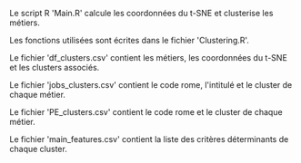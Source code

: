 Le script R 'Main.R' calcule les coordonnées du t-SNE et clusterise les métiers.

Les fonctions utilisées sont écrites dans le fichier 'Clustering.R'.

Le fichier 'df_clusters.csv' contient les métiers, les coordonnées du t-SNE et les clusters associés.

Le fichier 'jobs_clusters.csv' contient le code rome, l'intitulé et le cluster de chaque métier.

Le fichier 'PE_clusters.csv' contient le code rome et le cluster de chaque métier.

Le fichier 'main_features.csv' contient la liste des critères déterminants de chaque cluster.